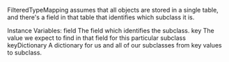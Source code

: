 FilteredTypeMapping assumes that all objects are stored in a single table, and there's a field in that table that identifies which subclass it is.

Instance Variables:
	field	<DatabaseField>	The field which identifies the subclass.
	key	<Object>	The value we expect to find in that field for this particular subclass
	keyDictionary	<Dictionary>	A dictionary for us and all of our subclasses from key values to subclass.

